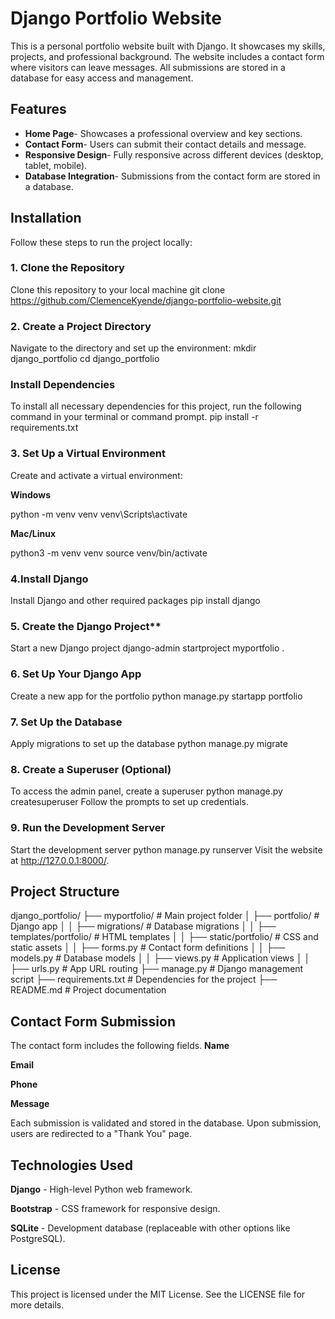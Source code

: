 # Django Portfolio Website

This is a personal portfolio website built with Django. It showcases my skills, projects, and professional background. The website includes a contact form where visitors can leave messages. All submissions are stored in a database for easy access and management.

## Features

- **Home Page**- Showcases a professional overview and key sections.
- **Contact Form**- Users can submit their contact details and message.
- **Responsive Design**- Fully responsive across different devices (desktop, tablet, mobile).
- **Database Integration**- Submissions from the contact form are stored in a database.

## Installation

Follow these steps to run the project locally:

### 1. Clone the Repository

Clone this repository to your local machine
git clone  https://github.com/ClemenceKyende/django-portfolio-website.git

### 2. Create a Project Directory

Navigate to the directory and set up the environment:
mkdir django_portfolio
cd django_portfolio

### Install Dependencies

To install all necessary dependencies for this project, run the following command in your terminal or command prompt.
pip install -r requirements.txt

### 3. Set Up a Virtual Environment

Create and activate a virtual environment:

**Windows**

python -m venv venv
venv\Scripts\activate

**Mac/Linux**

python3 -m venv venv
source venv/bin/activate

### 4.Install Django

Install Django and other required packages
pip install django

### 5. Create the Django Project**

Start a new Django project
django-admin startproject myportfolio .

### 6. Set Up Your Django App

Create a new app for the portfolio
python manage.py startapp portfolio

### 7. Set Up the Database

Apply migrations to set up the database
python manage.py migrate

### 8. Create a Superuser (Optional)

To access the admin panel, create a superuser
python manage.py createsuperuser
Follow the prompts to set up credentials.

### 9. Run the Development Server

Start the development server
python manage.py runserver
Visit the website at http://127.0.0.1:8000/.

## Project Structure

django_portfolio/
├── myportfolio/                  # Main project folder
│   ├── portfolio/                # Django app
│   │   ├── migrations/           # Database migrations
│   │   ├── templates/portfolio/  # HTML templates
│   │   ├── static/portfolio/     # CSS and static assets
│   │   ├── forms.py              # Contact form definitions
│   │   ├── models.py             # Database models
│   │   ├── views.py              # Application views
│   │   ├── urls.py               # App URL routing
├── manage.py                     # Django management script
├── requirements.txt              # Dependencies for the project
├── README.md                     # Project documentation 


## Contact Form Submission

The contact form includes the following fields.
**Name**

**Email**

**Phone**

**Message**

Each submission is validated and stored in the database. Upon submission, users are redirected to a "Thank You" page.

## Technologies Used

**Django** - High-level Python web framework.

**Bootstrap** - CSS framework for responsive design.

**SQLite** - Development database (replaceable with other options like PostgreSQL).

## License
This project is licensed under the MIT License. See the LICENSE file for more details.